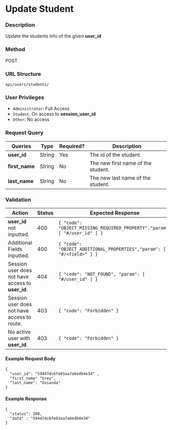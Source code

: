 Update Student
===
### Description
Update the students info of the given **user_id**

### Method
POST

### URL Structure
`api/users/students/`

### User Privileges
* `Administrator`: Full Access
* `Student`: On access to **session_user_id**
* `Other`: No access

### Request Query
| Queries        | Type   | Required? | Description                        |
|----------------|--------|-----------|------------------------------------|
| **user_id**    | String | Yes       | The id of the student.             |
| **first_name** | String | No        | The new first name of the student. |
| **last_name**  | String | No        | The new last name of the student.  |

### Validation
| Action                                            | Status | Expected Response                                                         |
|---------------------------------------------------|--------|---------------------------------------------------------------------------|
| **user_id** not inputted.                         | 400    | `{ "code": "OBJECT_MISSING_REQUIRED_PROPERTY","param": [ "#/user_id" ] }` |
| Additional Fields inputted.                       | 400    | `{ "code": "OBJECT_ADDITIONAL_PROPERTIES","param": [ "#/<field>" ] }`     |
| Session user does not have access to **user_id**. | 404    | `{ "code": "NOT_FOUND", "param": [ "#/user_id" ] }`                       |
| Session user does not have access to route.       | 403    | `{ "code": "Forbidden" }`                                                 |
| No active user with **user_id**.                  | 403    | `{ "code": "Forbidden" }`                                                 |


#### Example Request Body
```
{
  "user_id": "59447dc6fe01ea7a6edb4e34" ,
  "first_name" "Grey",
  "last_name": "Gxsanda"
}
```
#### Example Response
```
{
  "status": 200,
  "data" : "59447dc6fe01ea7a6edb4e34" 
}
```


